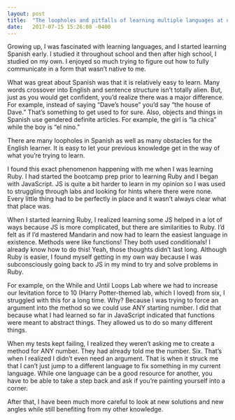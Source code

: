 ```yaml
---
layout: post
title:  "The loopholes and pitfalls of learning multiple languages at once"
date:   2017-07-15 15:26:08 -0400
---
```




Growing up, I was fascinated with learning languages, and I started learning Spanish early. I studied it throughout school and then after high school, I studied on my own. I enjoyed so much trying to figure out how to fully communicate in a form that wasn’t native to me. 


What was great about Spanish was that it is relatively easy to learn. Many words crossover into English and sentence structure isn’t totally alien. But, just as you would get confident, you’d realize there was a major difference. For example, instead of saying “Dave’s house” you’d say “the house of Dave.” That’s something to get used to for sure. Also, objects and things in Spanish use gendered definite articles. For example, the girl is “la chica” while the boy is “el nino.”


There are many loopholes in Spanish as well as many obstacles for the English learner. It is easy to let your previous knowledge get in the way of what you’re trying to learn. 


I found this exact phenomenon happening with me when I was learning Ruby. I had started the bootcamp prep prior to learning Ruby and I began with JavaScript. JS is quite a bit harder to learn in my opinion so I was used to struggling through labs and looking for hints where there were none. Every little thing had to be perfectly in place and it wasn’t always clear what that place was. 


When I started learning Ruby, I realized learning some JS helped in a lot of ways because JS is more complicated, but there are similarities to Ruby. I’d felt as if I’d mastered Mandarin and now had to learn the easiest language in existence. 
Methods were like functions! They both used conditionals! I already know how to do this! Yeah, those thoughts didn’t last long. Although Ruby is easier, I found myself getting in my own way because I was subconsciously going back to JS in my mind to try and solve problems in Ruby. 


For example, on the While and Until Loops Lab where we had to increase our levitation force to 10 (Harry Potter-themed lab, which I loved) from six, I struggled with this for a long time. Why? Because I was trying to force an argument into the method so we could use ANY starting number. I did that because what I had learned so far in JavaScript indicated that functions were meant to abstract things. They allowed us to do so many different things. 


When my tests kept failing, I realized they weren’t asking me to create a method for ANY number. They had already told me the number. Six. That’s when I realized I didn’t even need an argument. That is when it struck me that I can’t just jump to a different language to fix something in my current language. While one language can be a good resource for another, you have to be able to take a step back and ask if you’re painting yourself into a corner. 


After that, I have been much more careful to look at new solutions and new angles while still benefiting from my other knowledge. 

